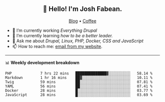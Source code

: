 <h2 align="center">👋 Hello! I'm Josh Fabean.</h2>
<p align="center">
  <a href="https://joshfabean.com">Blog</a> •
  <a href="https://www.buymeacoffee.com/LSxne6Yr4">Coffee</a>
</p>

- 🔭 I’m currently working *Everything Drupal*
- 🌱 I’m currently learning *how to be a better leader.*
- 💬 Ask me about *Drupal, Linux, PHP, Docker, CSS and JavaScript*
- 📫 How to reach me: [email from my website](https://joshfabean.com).

-------

📊 **Weekly development breakdown**
<!--START_SECTION:waka-->

```text
PHP             7 hrs 22 mins   ██████████████▓░░░░░░░░░░   58.14 %
Markdown        1 hr 16 mins    ██▓░░░░░░░░░░░░░░░░░░░░░░   10.11 %
Twig            59 mins         ██░░░░░░░░░░░░░░░░░░░░░░░   07.81 %
YAML            56 mins         ██░░░░░░░░░░░░░░░░░░░░░░░   07.41 %
Docker          28 mins         █░░░░░░░░░░░░░░░░░░░░░░░░   03.77 %
JavaScript      28 mins         █░░░░░░░░░░░░░░░░░░░░░░░░   03.69 %
```

<!--END_SECTION:waka-->

<!--
**fabean/fabean** is a ✨ _special_ ✨ repository because its `README.md` (this file) appears on your GitHub profile.

Here are some ideas to get you started:

- 🔭 I’m currently working on ...
- 🌱 I’m currently learning ...
- 👯 I’m looking to collaborate on ...
- 🤔 I’m looking for help with ...
- 💬 Ask me about ...
- 📫 How to reach me: ...
- 😄 Pronouns: ...
- ⚡ Fun fact: ...
-->
